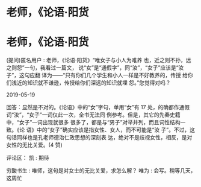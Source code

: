 # 老师，《论语·阳货

# 老师，《论语·阳货

(提问)匿名用户 : 老师，《论语·阳货》“唯女子与小人为难养 也，近之则不孙，远之则怨”一句，我看过一篇文， 说“女”是“通假字”，同“汝”，“女子”应该是“汝子”，这句应翻 译为——“只有你们几个学生和小人一样是不好教养的，传授 给你们浅近的知识就不谦逊，传授给你们深远的知识就埋 怨。”您觉得对吗？

2019-05-19

回答：显然是不对的。《论语》中的“女”字句，单用“女”有 17 处，的确都作通假词“汝”，“女子”一词仅此一次，全书无法同 例参考。但是，其它的先秦史籍中，“女子”一词出现就很多 很多了，都是与“男子”对举并列，而且词性结构一致。《论 语》中的“女子”确实应该是指女性、女人，而不可能是“汝 子”。不过，这句话同样也是孔老师德治仁政思想的深刻表 达，绝对不是歧视女性，相反，是对女性的无比关爱。(4 赞)

评论区： 凯 : 期待

穷酸书生 : 唯师，这句是对女士的无比关爱，求怎么解？ 唯为 : 会写。稍等几天，这周忙